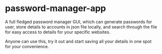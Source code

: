 # password-manager-app

A full fledged password manager GUI, which can generate passwords for user, store details to accounts in json file locally, and search through the file for easy access to details for your specific websites.

Anyone can use this, try it out and start saving all your details in one spot for your convenience.
